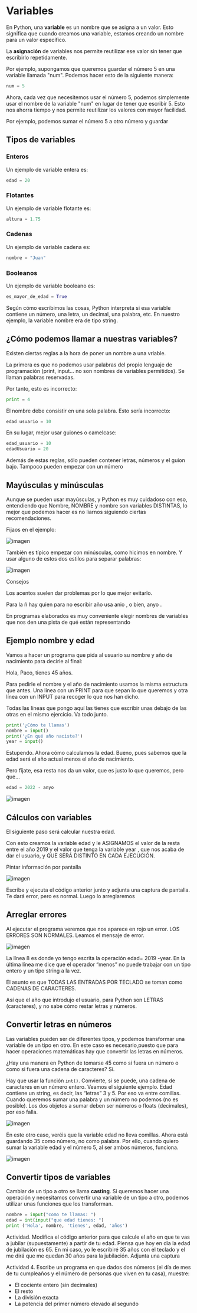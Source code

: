 # Variables

En Python, una **variable** es un nombre que se asigna a un valor. Esto significa que cuando creamos una variable, estamos creando un nombre para un valor específico.

La **asignación** de variables nos permite reutilizar ese valor sin tener que escribirlo repetidamente.

Por ejemplo, supongamos que queremos guardar el número 5 en una variable llamada "num". Podemos hacer esto de la siguiente manera:

```python
num = 5
```

Ahora, cada vez que necesitemos usar el número 5, podemos simplemente usar el nombre de la variable "num" en lugar de tener que escribir 5. Esto nos ahorra tiempo y nos permite reutilizar los valores con mayor facilidad.

Por ejemplo, podemos sumar el número 5 a otro número y guardar

## Tipos de variables

### Enteros

Un ejemplo de variable entera es:

```python
edad = 20
```

### Flotantes

Un ejemplo de variable flotante es:

```python
altura = 1.75
```

### Cadenas

Un ejemplo de variable cadena es:

```python
nombre = "Juan"
```

### Booleanos

Un ejemplo de variable booleano es:

```python
es_mayor_de_edad = True
```

Según cómo escribimos las cosas, Python interpreta si esa variable contiene un número, una letra, un decimal, una palabra, etc. En nuestro ejemplo, la variable nombre era de tipo string.

## ¿Cómo podemos llamar a nuestras variables?

Existen ciertas reglas a la hora de poner un nombre a una vriable.

La primera es que no podemos usar palabras del propio lenguaje de programación (print, input… no son nombres de variables permitidos). Se llaman palabras reservadas.

Por tanto, esto es incorrecto:

```python
print = 4
```

El nombre debe consistir en una sola palabra. Esto sería incorrecto:

```python
edad usuario = 10
```
En su lugar, mejor usar guiones o camelcase:

```python
edad_usuario = 10
edadUsuario = 20
```

Además de estas reglas, sólo pueden contener letras, números y el guion bajo. Tampoco pueden empezar con un número

## Mayúsculas y minúsculas

Aunque se pueden usar mayúsculas, y Python es muy cuidadoso con eso, entendiendo que Nombre, NOMBRE y nombre son variables DISTINTAS, lo mejor que podemos hacer es no liarnos siguiendo ciertas recomendaciones.

Fijaos en el ejemplo:

![imagen](media/image4.png)

También es típico empezar con minúsculas, como hicimos en nombre. Y usar alguno de estos dos estilos para separar palabras:

![imagen](media/image5.png)

Consejos

Los acentos suelen dar problemas por lo que mejor evitarlo.

Para la ñ hay quien para no escribir año usa anio , o bien, anyo .

En programas elaborados es muy conveniente elegir nombres de variables que nos den una pista de qué están representando

## Ejemplo nombre y edad

Vamos a hacer un programa que pida al usuario su nombre y año de nacimiento para decirle al final:

Hola, Paco, tienes 45 años.

Para pedirle el nombre y el año de nacimiento usamos la misma estructura que antes. Una línea con un PRINT para que sepan lo que queremos y otra línea con un INPUT para recoger lo que nos han dicho.

Todas las líneas que pongo aquí las tienes que escribir unas debajo de las otras en el mismo ejercicio. Va todo junto.

```python
print('¿Cómo te llamas')
nombre = input()
print('¿En qué año naciste?')
year = input()
```

Estupendo. Ahora cómo calculamos la edad. Bueno, pues sabemos que la edad será el año actual menos el año de nacimiento.

Pero fíjate, esa resta nos da un valor, que es justo lo que queremos, pero que…

```python
edad = 2022 - anyo
```

![imagen](media/image7.png)

## Cálculos con variables

El siguiente paso será calcular nuestra edad.

Con esto creamos la variable edad y le ASIGNAMOS el valor de la resta entre el año 2019 y el valor que tenga la variable year , que nos acaba de dar el usuario, y QUE SERÁ DISTINTO EN CADA EJECUCIÓN.

Pintar información por pantalla

![imagen](media/image8.png)

Escribe y ejecuta el código anterior junto y adjunta una captura de pantalla. Te dará error, pero es normal. Luego lo arreglaremos

## Arreglar errores

Al ejecutar el programa veremos que nos aparece en rojo un error. LOS ERRORES SON NORMALES. Leamos el mensaje de error.

![imagen](media/image9.png)

La línea 8 es donde yo tengo escrita la operación edad= 2019 -year. En la última línea me dice que el operador “menos” no puede trabajar con un tipo entero y un tipo string a la vez.

El asunto es que TODAS LAS ENTRADAS POR TECLADO se toman como CADENAS DE CARACTERES.

Así que el año que introdujo el usuario, para Python son LETRAS (caracteres), y no sabe cómo restar letras y números.

## Convertir letras en números

Las variables pueden ser de diferentes tipos, y podemos transformar una variable de un tipo en otro. En este caso es necesario,puesto que para hacer operaciones matemáticas hay que convertir las letras en números.

¿Hay una manera en Python de tomarse 45 como si fuera un número o como si fuera una cadena de caracteres? Sí.

Hay que usar la función ``int()``. Convierte, si se puede, una cadena de caracteres en un número entero. Veamos el siguiente ejemplo. Edad contiene un string, es decir, las “letras” 3 y 5. Por eso va entre comillas. Cuando queremos sumar una palabra y un número no podemos (no es posible). Los dos objetos a sumar deben ser números o floats (decimales), por eso falla.

![imagen](media/image10.png)

En este otro caso, veréis que la variable edad no lleva comillas. Ahora está guardando 35 como número, no como palabra. Por ello, cuando quiero sumar la variable edad y el número 5, al ser ambos números, funciona.

![imagen](media/image11.png)

## Convertir tipos de variables

Cambiar de un tipo a otro se llama **casting**. Si queremos hacer una operación y necesitamos convertir una variable de un tipo a otro, podemos utilizar unas funciones que los transforman.

```python
nombre = input("como te llamas: ")
edad = int(input("que edad tienes: ")
print ('Hola', nombre, 'tienes', edad, 'años')
```


Actividad. Modifica el código anterior para que calcule el año en que te vas a jubilar (supuestamente) a partir de tu edad. Piensa que hoy en día la edad de jubilación es 65. En mi caso, yo le escribiré 35 años con el teclado y el me dirá que me quedan 30 años para la jubilación. Adjunta una captura

Actividad 4. Escribe un programa en que dados dos números (el día de mes de tu cumpleaños y el número de personas que viven en tu casa), muestre:

- El cociente entero (sin decimales)
- El resto
- La división exacta
- La potencia del primer número elevado al segundo
